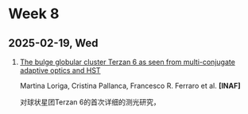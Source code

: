 # Week 8
## 2025-02-19, Wed
1. [The bulge globular cluster Terzan 6 as seen from multi-conjugate adaptive optics and HST](https://arxiv.org/abs/2502.12247)
	
	Martina Loriga, Cristina Pallanca, Francesco R. Ferraro et al. **[INAF]**
	
	对球状星团Terzan 6的首次详细的测光研究，